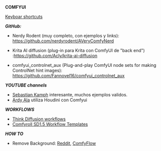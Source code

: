 **COMFYUI**   

[Keyboar shortcuts](https://blenderneko.github.io/ComfyUI-docs/Interface/Shortcuts/)

***GitHub:***

- Nerdy Rodent (muy completo, con ejemplos y links): https://github.com/nerdyrodent/AVeryComfyNerd
- Krita AI diffusion (plug-in para Krita con ComfyUI de "back end") :https://github.com/Acly/krita-ai-diffusion


- comfyui_controlnet_aux  (Plug-and-play ComfyUI node sets for making ControlNet hint images): https://github.com/Fannovel16/comfyui_controlnet_aux

***YOUTUBE channels***

- [Sebastian Kamph](https://www.youtube.com/@sebastiankamph/videos) interesante, muchos ejemplos validos.
- [Ardy Ala](https://www.youtube.com/@ArdyAla/videos) utiliza Houdini con Comfyui

***WORKFLOWS***

- [Think Diffusion workflows](https://learn.thinkdiffusion.com/a-list-of-the-best-comfyui-workflows/)
- [Comfyroll SD1.5 Workflow Templates](https://github.com/Suzie1/Comfyroll-Workflow-Templates/tree/main)

***HOW TO***

- Remove Background: [Reddit](https://blenderneko.github.io/ComfyUI-docs/Interface/Shortcuts/),  [ComfyFlow](https://www.comfyflow.app/blog/remove-background)
